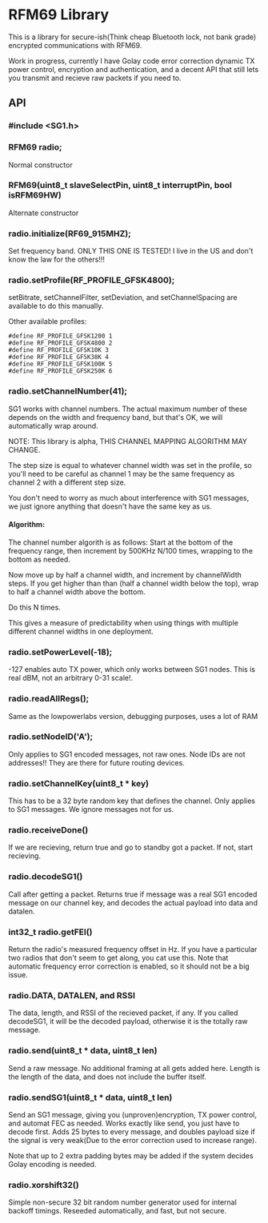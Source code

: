 # RFM69 Library

This is a library for secure-ish(Think cheap Bluetooth lock, not bank grade)
encrypted communications with RFM69.

Work in progress, currently I have Golay code error correction
dynamic TX power control, encryption and authentication,
and a decent API that still lets you transmit and recieve
raw packets if you need to.


## API

### #include <SG1.h>


### RFM69 radio;

Normal constructor

### RFM69(uint8_t slaveSelectPin, uint8_t interruptPin, bool isRFM69HW)

Alternate constructor


### radio.initialize(RF69_915MHZ);
Set frequency band. ONLY THIS ONE IS TESTED! I live in the US and don't know the law for the others!!!

### radio.setProfile(RF_PROFILE_GFSK4800);

setBitrate, setChannelFilter, setDeviation, and setChannelSpacing are available to do this manually. 

Other available profiles:
```
#define RF_PROFILE_GFSK1200 1
#define RF_PROFILE_GFSK4800 2
#define RF_PROFILE_GFSK10K 3
#define RF_PROFILE_GFSK38K 4
#define RF_PROFILE_GFSK100K 5
#define RF_PROFILE_GFSK250K 6
```

### radio.setChannelNumber(41);

SG1 works with channel numbers. The actual maximum number of these depends on the width and frequency
band, but that's OK, we will automatically wrap around. 

NOTE: This library is alpha, THIS CHANNEL MAPPING ALGORITHM MAY CHANGE.

The step size is equal to whatever channel width was set in the profile, so you'll need to be careful as channel 1 may be the same
frequency as channel 2 with a different step size.

You don't need to worry as much about interference with SG1 messages, we just ignore anything that doesn't have the same key as us.


#### Algorithm:

The channel number algorith is as follows:
Start at the bottom of the frequency range, then increment by 500KHz N/100 times, wrapping to the bottom as needed.

Now move up by half a channel width, and increment by channelWidth steps. 
If you get higher than than (half a channel width below the top), wrap to half a channel width above the bottom.

Do this N times.

This gives a measure of predictability when using things with multiple different channel widths in one deployment.

### radio.setPowerLevel(-18);
-127 enables auto TX power, which only works between SG1 nodes. This is real dBM, not an arbitrary 0-31 scale!.


### radio.readAllRegs();
Same as the lowpowerlabs version, debugging purposes, uses a lot of RAM

### radio.setNodeID('A');
Only applies to SG1 encoded messages, not raw ones. Node IDs are not addresses!! They are there for future routing
devices.

### radio.setChannelKey(uint8_t * key)
This has to be a 32 byte random key that defines the channel. Only applies to SG1 messages. We ignore messages not for us.

### radio.receiveDone()
If we are recieving, return true and go to standby  got a packet. If not, start recieving.

### radio.decodeSG1()
Call after getting a packet. Returns true if message was a real SG1 encoded message on our channel key, and decodes the actual
payload into data and datalen.


### int32_t radio.getFEI()
Return the radio's measured frequency offset in Hz. If you have a particular two radios that don't seem to get along, you cat use this.
Note that automatic frequency error correction is enabled, so it should not be a big issue.

### radio.DATA, DATALEN, and RSSI
The data, length, and RSSI of the recieved packet, if any. If you called decodeSG1, it will be the decoded payload, otherwise it is the totally raw message.


### radio.send(uint8_t * data, uint8_t len)
Send a raw message. No additional framing at all gets added here. Length is the length of the data, and does not include the buffer itself.

### radio.sendSG1(uint8_t * data, uint8_t len)
Send an SG1 message, giving you (unproven)encryption, TX power control, and automat FEC as needed. Works exactly like send, you just
have to decode first. Adds 25 bytes to every message, and doubles payload size if the signal is very weak(Due to the error correction used to increase range).

Note that up to 2 extra padding bytes may be added if the system decides Golay encoding is needed.


### radio.xorshift32()
Simple non-secure 32 bit random number generator used for internal backoff timings. Reseeded automatically, and fast, 
but not secure.





